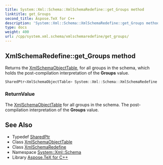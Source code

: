 ```yaml
---
title: System::Xml::Schema::XmlSchemaRedefine::get_Groups method
linktitle: get_Groups
second_title: Aspose.TeX for C++
description: 'System::Xml::Schema::XmlSchemaRedefine::get_Groups method. Returns the XmlSchemaObjectTable, for all groups in the schema, which holds the post-compilation interpretation of the Groups value in C++.'
type: docs
weight: 400
url: /cpp/system.xml.schema/xmlschemaredefine/get_groups/
---
```

## XmlSchemaRedefine::get_Groups method


Returns the [XmlSchemaObjectTable](../../xmlschemaobjecttable/), for all groups in the schema, which holds the post-compilation interpretation of the **Groups** value.

```cpp
SharedPtr<XmlSchemaObjectTable> System::Xml::Schema::XmlSchemaRedefine::get_Groups()
```


### ReturnValue

The [XmlSchemaObjectTable](../../xmlschemaobjecttable/) for all groups in the schema. The post-compilation interpretation of the **Groups** value.

## See Also

* Typedef [SharedPtr](../../../system/sharedptr/)
* Class [XmlSchemaObjectTable](../../xmlschemaobjecttable/)
* Class [XmlSchemaRedefine](../)
* Namespace [System::Xml::Schema](../../)
* Library [Aspose.TeX for C++](../../../)
